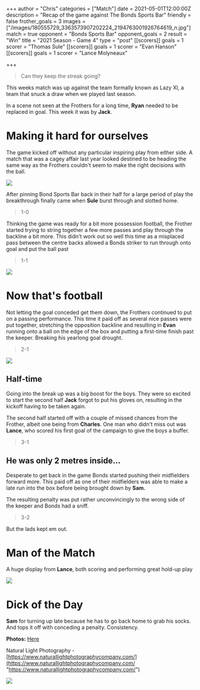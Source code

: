 +++
author = "Chris"
categories = ["Match"]
date = 2021-05-01T12:00:00Z
description = "Recap of the game against The Bonds Sports Bar"
friendly = false
frother_goals = 3
images = ["/images/180555729_3363573907202224_2194763001926764619_n.jpg"]
match = true
opponent = "Bonds Sports Bar"
opponent_goals = 2
result = "Win"
title = "2021 Season - Game 4"
type = "post"
[[scorers]]
goals = 1
scorer = "Thomas Sule"
[[scorers]]
goals = 1
scorer = "Evan Hanson"
[[scorers]]
goals = 1
scorer = "Lance Molyneaux"

+++
> Can they keep the streak going?

This weeks match was up against the team formally known as Lazy XI, a team that snuck a draw when we played last season.

In a scene not seen at the Frothers for a long time, **Ryan** needed to be replaced in goal. This week it was by **Jack**.

# Making it hard for ourselves

The game kicked off without any particular inspiring play from either side. A match that was a cagey affair last year looked destined to be heading the same way as the Frothers couldn't seem to make the right decisions with the ball.

![](/images/180001884_3363573703868911_5389736164389586017_n.jpg)

After pinning Bond Sports Bar back in their half for a large period of play the breakthrough finally came when **Sule** burst through and slotted home.

> 1-0

Thinking the game was ready for a bit more possession football, the Frother started trying to string together a few more passes and play through the backline a bit more. This didn't work out so well this time as a misplaced pass between the centre backs allowed a Bonds striker to run through onto goal and put the ball past

> 1-1

![](/images/181155829_3363573137202301_1429407530832482768_n.jpg)

# Now that's football

Not letting the goal conceded get them down, the Frothers continued to put on a passing performance. This time it paid off as several nice passes were put together, stretching the opposition backline and resulting in **Evan** running onto a ball on the edge of the box and putting a first-time finish past the keeper. Breaking his yearlong goal drought.

> 2-1

![](/images/181334219_3363573197202295_3407943332375652447_n.jpg)

## Half-time

Going into the break up was a big boost for the boys. They were so excited to start the second half **Jack** forgot to put his gloves on, resulting in the kickoff having to be taken again.

The second half started off with a couple of missed chances from the Frother, albeit one being from **Charles**. One man who didn't miss out was **Lance**, who scored his first goal of the campaign to give the boys a buffer.

> 3-1

## He was only 2 metres inside...

Desperate to get back in the game Bonds started pushing their midfielders forward more. This paid off as one of their midfielders was able to make a late run into the box before being brought down by **Sam.**

The resulting penalty was put rather unconvincingly to the wrong side of the keeper and Bonds had a sniff.

> 3-2

But the lads kept em out.

# Man of the Match

A huge display from **Lance**, both scoring and performing great hold-up play

![](/images/178935262_3363573837202231_8809915427337649360_n.jpg)

# Dick of the Day

**Sam** for turning up late because he has to go back home to grab his socks. And tops it off with conceding a penalty. Consistency.

**Photos:** [Here](https://www.facebook.com/NZSundayFootball/photos/pcb.3363574280535520/3363573903868891/)

Natural Light Photography - [https://www.naturallightphotographycompany.com/](https://www.naturallightphotographycompany.com/ "https://www.naturallightphotographycompany.com/")

![](/images/178727734_3363573980535550_7344201658638209704_n.jpg)
